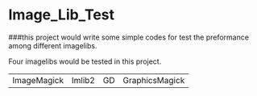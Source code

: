 # Image_Lib_Test
###this project would write some simple codes for test the preformance among different imagelibs.

Four imagelibs would be tested in this project.
<table>
    <tr>
        <td>ImageMagick</td>
        <td>Imlib2</td>
        <td>GD</td>
        <td>GraphicsMagick</td>
    </tr>
</table>
